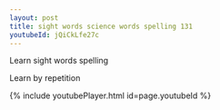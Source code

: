 ```yaml
---
layout: post
title: sight words science words spelling 131
youtubeId: jQiCkLfe27c
---
```

 
 
Learn sight words spelling
 
Learn by repetition 
 
 
{% include youtubePlayer.html id=page.youtubeId %}
 
 
